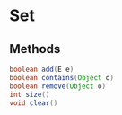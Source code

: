 # Set

## Methods

```java
boolean	add(E e)
boolean	contains(Object o)
boolean	remove(Object o)
int	size()
void clear()
```
